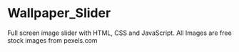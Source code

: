 # Wallpaper_Slider
Full screen image slider with HTML, CSS and JavaScript. All Images are free stock images from pexels.com
